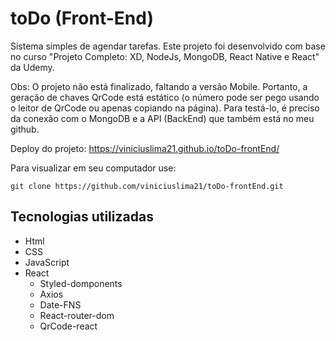 # toDo (Front-End)
Sistema simples de agendar tarefas. Este projeto foi desenvolvido com base no curso "Projeto Completo: XD, NodeJs, MongoDB, React Native e React" da Udemy.

Obs: O projeto não está finalizado, faltando a versão Mobile. Portanto, a geração de chaves QrCode está estático (o número pode ser pego usando o leitor de QrCode ou apenas copiando na página). Para testá-lo, é preciso da conexão com o MongoDB e a API (BackEnd) que também está no meu github. 

Deploy do projeto:
https://viniciuslima21.github.io/toDo-frontEnd/

Para visualizar em seu computador use: 

```
git clone https://github.com/viniciuslima21/toDo-frontEnd.git
```

## Tecnologias utilizadas
* Html
* CSS
* JavaScript
* React
    * Styled-domponents
    * Axios
    * Date-FNS
    * React-router-dom
    * QrCode-react